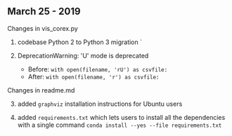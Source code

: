 ## March 25 - 2019

Changes in vis_corex.py

1. codebase Python 2 to Python 3 migration `

2. DeprecationWarning: 'U' mode is deprecated
  
    
    * Before: `with open(filename, 'rU') as csvfile:`  
    * After: `with open(filename, 'r') as csvfile:`


Changes in readme.md

3. added `graphviz` installation instructions for Ubuntu users

4. added `requirements.txt` which lets users to install all the dependencies with a single command `conda install --yes --file requirements.txt`
